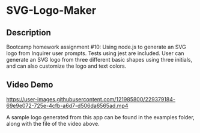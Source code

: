 # SVG-Logo-Maker

## Description
Bootcamp homework assignment #10: Using node.js to generate an SVG logo from Inquirer user prompts. Tests using jest are included. User can generate an SVG logo from three different basic shapes using three initials, and can also customize the logo and text colors.

## Video Demo

https://user-images.githubusercontent.com/121985800/229379184-69e9e072-725e-4cfb-a6d7-d506da6565ad.mp4

A sample logo generated from this app can be found in the examples folder, along with the file of the video above. 
